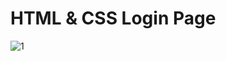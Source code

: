 # HTML & CSS Login Page
![1](https://user-images.githubusercontent.com/88106043/195928249-f487b013-4ba2-4831-b6b1-30a1f0182c4e.PNG)
